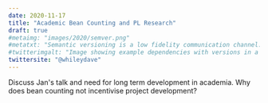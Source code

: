 ```yaml
---
date: 2020-11-17
title: "Academic Bean Counting and PL Research"
draft: true
#metaimg: "images/2020/semver.png"
#metatxt: "Semantic versioning is a low fidelity communication channel.  However, tooling could be used to improve this situation, such as through static analysis"
#twitterimgalt: "Image showing example dependencies with versions in a build file."
twittersite: "@whileydave"
---
```


Discuss Jan's talk and need for long term development in academia.  Why does bean counting not incentivise project development?
